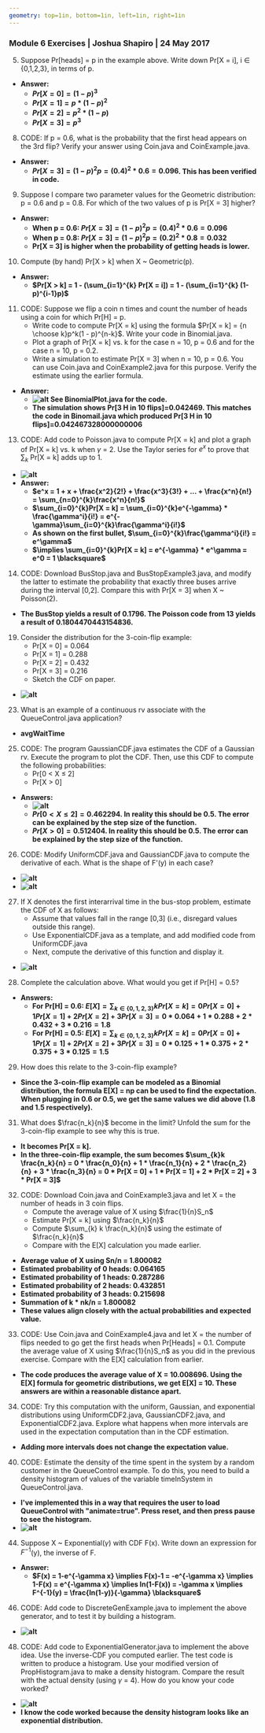 ```yaml
---
geometry: top=1in, bottom=1in, left=1in, right=1in
---
```


### Module 6 Exercises | Joshua Shapiro | 24 May 2017

5. Suppose Pr[heads] = p in the example above. Write down Pr[X = i], i $\in$ {0,1,2,3}, in terms of p.

* **Answer:**
    * **$Pr[X = 0] = (1-p)^3$**
    * **$Pr[X = 1] = p * (1-p)^2$**
    * **$Pr[X = 2] = p^2 * (1-p)$**
    * **$Pr[X = 3] = p^3$**

8. CODE: If p = 0.6, what is the probability that the first head appears on the 3rd flip? Verify your answer using Coin.java and CoinExample.java.

* **Answer:**
    * **$Pr[X = 3] = (1-p)^2p = (0.4)^2*0.6 = 0.096$. This has been verified in code.**

9. Suppose I compare two parameter values for the Geometric distribution: p = 0.6 and p = 0.8. For which of the two values of p is Pr[X = 3] higher?

* **Answer:**
    * **When p = 0.6: $Pr[X = 3] = (1-p)^2p = (0.4)^2*0.6 = 0.096$**
    * **When p = 0.8: $Pr[X = 3] = (1-p)^2p = (0.2)^2*0.8 = 0.032$**
    * **Pr[X = 3] is higher when the probability of getting heads is lower.**

10. Compute (by hand) Pr[X > k] when X ~ Geometric(p).

* **Answer:**
    * **$Pr[X > k] = 1 - (\sum_{i=1}^{k} Pr[X = i]) = 1 - (\sum_{i=1}^{k} (1-p)^{i-1}p)$**

11. CODE: Suppose we flip a coin n times and count the number of heads using a coin for which Pr[H] = p.
    * Write code to compute Pr[X = k] using the formula $Pr[X = k] = {n \choose k}p^k(1 - p)^{n-k}$. Write your code in Binomial.java.
    * Plot a graph of Pr[X = k] vs. k for the case n = 10, p = 0.6 and for the case n = 10, p = 0.2.
    * Write a simulation to estimate Pr[X = 3] when n = 10, p = 0.6. You can use Coin.java and CoinExample2.java for this purpose. Verify the estimate using the earlier formula.

* **Answer:**
    * **![alt](./images/q11.png) See BinomialPlot.java for the code.**
    * **The simulation shows Pr[3 H in 10 flips]=0.042469. This matches the code in Binomail.java which produced Pr[3 H in 10 flips]=0.042467328000000006**

13. CODE: Add code to Poisson.java to compute Pr[X = k] and plot a graph of Pr[X = k] vs. k when $\gamma$ = 2. Use the Taylor series for $e^x$ to prove that $\sum_{k}$ Pr[X = k] adds up to 1.

* **![alt](./images/q13.png)**
* **Answer:**
    * **$e^x = 1 + x + \frac{x^2}{2!} + \frac{x^3}{3!} + ... + \frac{x^n}{n!} = \sum_{n=0}^{k}\frac{x^n}{n!}$**
    * **$\sum_{i=0}^{k}Pr[X = k] = \sum_{i=0}^{k}e^{-\gamma} * \frac{\gamma^i}{i!} = e^{-\gamma}\sum_{i=0}^{k}\frac{\gamma^i}{i!}$**
    * **As shown on the first bullet, $\sum_{i=0}^{k}\frac{\gamma^i}{i!} = e^\gamma$**
    * **$\implies \sum_{i=0}^{k}Pr[X = k] = e^{-\gamma} * e^\gamma = e^0 = 1  \blacksquare$**

14. CODE: Download BusStop.java and BusStopExample3.java, and modify the latter to estimate the probability that exactly three buses arrive during the interval [0,2]. Compare this with Pr[X = 3] when X ~ Poisson(2).

* **The BusStop yields a result of 0.1796. The Poisson code from 13 yields a result of 0.1804470443154836.**

19. Consider the distribution for the 3-coin-flip example:
    * Pr[X = 0] = 0.064
    * Pr[X = 1] = 0.288
    * Pr[X = 2] = 0.432
    * Pr[X = 3] = 0.216
    * Sketch the CDF on paper.

* **![alt](./images/q19.png)**

23. What is an example of a continuous rv associate with the QueueControl.java application?

* **avgWaitTime**

25. CODE: The program GaussianCDF.java estimates the CDF of a Gaussian rv. Execute the program to plot the CDF. Then, use this CDF to compute the following probabilities:
    * Pr[0 < X $\leq$ 2]
    * Pr[X > 0]

* **Answers:**
    * **![alt](./images/q25.png)**
    * **$Pr[0 < X \leq 2] = 0.462294$. In reality this should be 0.5. The error can be explained by the step size of the function.**
    * **$Pr[X > 0] = 0.512404$. In reality this should be 0.5. The error can be explained by the step size of the function.**

26. CODE: Modify UniformCDF.java and GaussianCDF.java to compute the derivative of each. What is the shape of F'(y) in each case?

* **![alt](./images/q26a.png)**
* **![alt](./images/q26b.png)**

27. If X denotes the first interarrival time in the bus-stop problem, estimate the CDF of X as follows:
    * Assume that values fall in the range [0,3] (i.e., disregard values outside this range).
    * Use ExponentialCDF.java as a template, and add modified code from UniformCDF.java
    * Next, compute the derivative of this function and display it.

* **![alt](./images/q27.png)**

28. Complete the calculation above. What would you get if Pr[H] = 0.5?

* **Answers:**
    * **For Pr[H] = 0.6: $E[X] = \sum_{k\in\{0,1,2,3\}}k Pr[X = k] = 0 Pr[X = 0] + 1 Pr[X = 1] + 2 Pr[X = 2] + 3 Pr[X = 3] = 0 * 0.064 + 1 * 0.288 + 2 * 0.432 + 3 * 0.216 = 1.8$**
    * **For Pr[H] = 0.5: $E[X] = \sum_{k\in\{0,1,2,3\}}k Pr[X = k] = 0 Pr[X = 0] + 1 Pr[X = 1] + 2 Pr[X = 2] + 3 Pr[X = 3] = 0 * 0.125 + 1 * 0.375 + 2 * 0.375 + 3 * 0.125 = 1.5$**

29. How does this relate to the 3-coin-flip example?

* **Since the 3-coin-flip example can be modeled as a Binomial distribution, the formula E[X] = np can be used to find the expectation. When plugging in 0.6 or 0.5, we get the same values we did above (1.8 and 1.5 respectively).**

31. What does $\frac{n_k}{n}$ become in the limit? Unfold the sum for the 3-coin-flip example to see why this is true.

* **It becomes Pr[X = k].**
* **In the three-coin-flip example, the sum becomes $\sum_{k}k \frac{n_k}{n} = 0 * \frac{n_0}{n} + 1 * \frac{n_1}{n} + 2 * \frac{n_2}{n} + 3 * \frac{n_3}{n} = 0 * Pr[X = 0] + 1 * Pr[X = 1] + 2 * Pr[X = 2] + 3 * Pr[X = 3]$**

32. CODE: Download Coin.java and CoinExample3.java and let X = the number of heads in 3 coin flips.
    * Compute the average value of X using $\frac{1}{n}S_n$
    * Estimate Pr[X = k] using $\frac{n_k}{n}$
    * Compute $\sum_{k} k \frac{n_k}{n}$ using the estimate of $\frac{n_k}{n}$
    * Compare with the E[X] calculation you made earlier.

* **Average value of X using Sn/n = 1.800082**
* **Estimated probability of 0 heads: 0.064165**
* **Estimated probability of 1 heads: 0.287286**
* **Estimated probability of 2 heads: 0.432851**
* **Estimated probability of 3 heads: 0.215698**
* **Summation of k \* nk/n = 1.800082**
* **These values align closely with the actual probabilities and expected value.**

33. CODE: Use Coin.java and CoinExample4.java and let X = the number of flips needed to go get the first heads when Pr[Heads] = 0.1. Compute the average value of X using $\frac{1}{n}S_n$ as you did in the previous exercise. Compare with the E[X] calculation from earlier.

* **The code produces the average value of X = 10.008696. Using the E[X] formula for geometric distributions, we get E[X] = 10. These answers are within a reasonable distance apart.**

34. CODE: Try this computation with the uniform, Gaussian, and exponential distributions using UniformCDF2.java, GaussianCDF2.java, and ExponentialCDF2.java. Explore what happens when more intervals are used in the expectation computation than in the CDF estimation.

* **Adding more intervals does not change the expectation value.**

40. CODE: Estimate the density of the time spent in the system by a random customer in the QueueControl example. To do this, you need to build a density histogram of values of the variable timeInSystem in QueueControl.java.

* **I've implemented this in a way that requires the user to load QueueControl with "animate=true". Press reset, and then press pause to see the histogram.**
* **![alt](./images/q40.png)**

44. Suppose X ~ Exponential($\gamma$) with CDF F(x). Write down an expression for $F^{-1}$(y), the inverse of F.

* **Answer:**
    * **$F(x) = 1-e^{-\gamma x} \implies F(x)-1 = -e^{-\gamma x} \implies 1-F(x) = e^{-\gamma x} \implies ln(1-F(x)) = -\gamma x \implies F^{-1}(y) = \frac{ln(1-y)}{-\gamma} \blacksquare$**

46. CODE: Add code to DiscreteGenExample.java to implement the above generator, and to test it by building a histogram.

* **![alt](./images/q46.png)**

48. CODE: Add code to ExponentialGenerator.java to implement the above idea. Use the inverse-CDF you computed earlier. The test code is written to produce a histogram. Use your modified version of PropHistogram.java to make a density histogram. Compare the result with the actual density (using $\gamma$ = 4). How do you know your code worked?

* **![alt](./images/q48.png)**
* **I know the code worked because the density histogram looks like an exponential distribution.**
